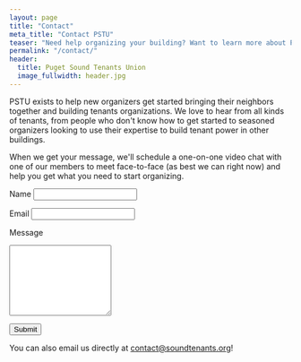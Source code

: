 ```yaml
---
layout: page
title: "Contact"
meta_title: "Contact PSTU"
teaser: "Need help organizing your building? Want to learn more about PTSU? Get in touch!"
permalink: "/contact/"
header:
  title: Puget Sound Tenants Union
  image_fullwidth: header.jpg
---
```


PSTU exists to help new organizers get started bringing their neighbors together
and building tenants organizations. We love to hear from all kinds of tenants,
from people who don't know how to get started to seasoned organizers looking to
use their expertise to build tenant power in other buildings.

When we get your message, we'll schedule a one-on-one video chat with one of our
members to meet face-to-face (as best we can right now) and help you get what
you need to start organizing.

<form action="https://liveformhq.com/form/a22a1a4e-4d8c-404d-b755-576e6657e155" method="POST" accept-charset="utf-8">
  <input type="hidden" name="_utf8" value="✓">
  <input type="hidden" value="http://soundtenants.org/contact" name="_redirect" />

  <label for="name">Name</label>
  <input type="text" id="name" name="name">

  <label for="email">Email</label>
  <input type="text" id="email" name="email">

  <label for="message">Message</label>
  <textarea id="message" name="message" rows="8"></textarea>

  <button type="submit">Submit</button>
</form>

You can also email us directly at
[contact@soundtenants.org](mailto:contact@soundtenants.org)!
